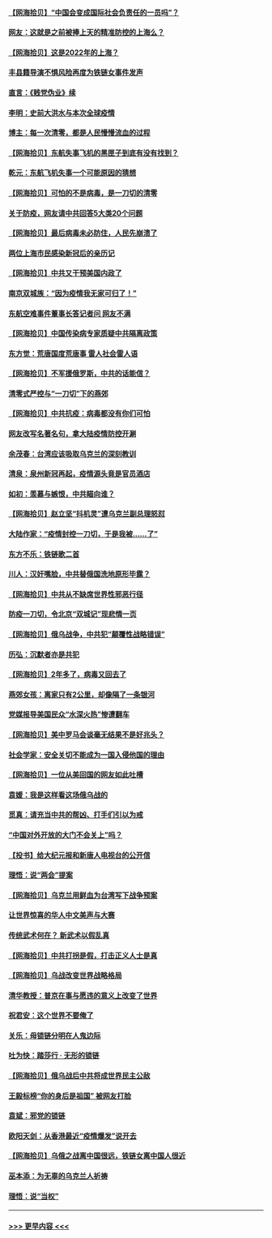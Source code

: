 #### [【网海拾贝】“中国会变成国际社会负责任的一员吗”？](../pages/nsc993/n13680707.md?t=03292001) 
#### [网友：这就是之前被捧上天的精准防控的上海么？](../pages/nsc993/n13680287.md?t=03292001) 
#### [【网海拾贝】这是2022年的上海？](../pages/nsc993/n13678253.md?t=03292001) 
#### [丰县籍导演不惧风险再度为铁链女事件发声](../pages/nsc993/n13678215.md?t=03292001) 
#### [直言：《贱党伪业》续](../pages/nsc993/n13678056.md?t=03292001) 
#### [李明：史前大洪水与本次全球疫情](../pages/nsc993/n13677332.md?t=03292001) 
#### [博主：每一次清零，都是人民慢慢流血的过程](../pages/nsc993/n13676078.md?t=03292001) 
#### [【网海拾贝】东航失事飞机的黑匣子到底有没有找到？](../pages/nsc993/n13676034.md?t=03292001) 
#### [乾元：东航飞机失事一个可能原因的猜想](../pages/nsc993/n13675834.md?t=03292001) 
#### [【网海拾贝】可怕的不是病毒，是一刀切的清零](../pages/nsc993/n13674403.md?t=03292001) 
#### [关于防疫，网友请中共回答5大类20个问题](../pages/nsc993/n13674318.md?t=03292001) 
#### [【网海拾贝】最后病毒未必防住，人民先崩溃了](../pages/nsc993/n13672307.md?t=03292001) 
#### [两位上海市民感染新冠后的亲历记](../pages/nsc993/n13672217.md?t=03292001) 
#### [【网海拾贝】中共又干预美国内政了](../pages/nsc993/n13669564.md?t=03292001) 
#### [南京双城族：“因为疫情我无家可归了！”](../pages/nsc993/n13669511.md?t=03292001) 
#### [东航空难事件董事长答记者问 网友不满](../pages/nsc993/n13669436.md?t=03292001) 
#### [【网海拾贝】中国传染病专家质疑中共隔离政策](../pages/nsc993/n13667190.md?t=03292001) 
#### [东方觉：荒唐国度荒唐事 雷人社会雷人语](../pages/nsc993/n13666926.md?t=03292001) 
#### [【网海拾贝】不军援俄罗斯，中共的话能信？](../pages/nsc993/n13664594.md?t=03292001) 
#### [清零式严控与“一刀切”下的燕郊](../pages/nsc993/n13664450.md?t=03292001) 
#### [【网海拾贝】中共抗疫：病毒都没有你们可怕](../pages/nsc993/n13662063.md?t=03292001) 
#### [网友改写名著名句，拿大陆疫情防控开涮](../pages/nsc993/n13661999.md?t=03292001) 
#### [余茂春：台湾应该吸取乌克兰的深刻教训](../pages/nsc993/n13661829.md?t=03292001) 
#### [清泉：泉州新冠再起，疫情源头竟是官员酒店](../pages/nsc993/n13660898.md?t=03292001) 
#### [如初：羡慕与嫉恨，中共瞄向谁？](../pages/nsc993/n13660773.md?t=03292001) 
#### [【网海拾贝】赵立坚“抖机灵”遭乌克兰副总理怒怼](../pages/nsc993/n13659660.md?t=03292001) 
#### [大陆作家：“疫情封控一刀切，于是我被……了”](../pages/nsc993/n13659323.md?t=03292001) 
#### [东方不乐：铁链歌二首](../pages/nsc993/n13659123.md?t=03292001) 
#### [川人：汉奸嘴脸，中共替俄国洗地原形毕露？](../pages/nsc993/n13657995.md?t=03292001) 
#### [【网海拾贝】中共从不缺席世界性邪恶行径](../pages/nsc993/n13657799.md?t=03292001) 
#### [防疫一刀切，令北京“双城记”现悲情一页](../pages/nsc993/n13657746.md?t=03292001) 
#### [【网海拾贝】俄乌战争，中共犯“颠覆性战略错误”](../pages/nsc993/n13655760.md?t=03292001) 
#### [历弘：沉默者亦是共犯](../pages/nsc993/n13652799.md?t=03292001) 
#### [【网海拾贝】2年多了，病毒又回去了](../pages/nsc993/n13652629.md?t=03292001) 
#### [燕郊女孩：离家只有2公里，却像隔了一条银河](../pages/nsc993/n13652450.md?t=03292001) 
#### [党媒报导美国民众“水深火热”惨遭翻车](../pages/nsc993/n13649966.md?t=03292001) 
#### [【网海拾贝】美中罗马会谈毫无结果不是好兆头？](../pages/nsc993/n13649860.md?t=03292001) 
#### [社会学家：安全关切不能成为一国入侵他国的理由](../pages/nsc993/n13649744.md?t=03292001) 
#### [【网海拾贝】一位从美回国的网友如此吐槽](../pages/nsc993/n13647381.md?t=03292001) 
#### [袁媛：我是这样看这场俄乌战的](../pages/nsc993/n13644892.md?t=03292001) 
#### [觅真：请充当中共的帮凶、打手们引以为戒](../pages/nsc993/n13644228.md?t=03292001) 
#### [“中国对外开放的大门不会关上”吗？](../pages/nsc993/n13644191.md?t=03292001) 
#### [【投书】给大纪元报和新唐人电视台的公开信](../pages/nsc993/n13644124.md?t=03292001) 
#### [理悟：说“两会”提案](../pages/nsc993/n13643927.md?t=03292001) 
#### [【网海拾贝】乌克兰用鲜血为台湾写下战争预案](../pages/nsc993/n13643578.md?t=03292001) 
#### [让世界惊喜的华人中文美声与大赛](../pages/nsc993/n13641647.md?t=03292001) 
#### [传统武术何在？ 新武术以假乱真](../pages/nsc993/n13641615.md?t=03292001) 
#### [【网海拾贝】中共打拐是假，打击正义人士是真](../pages/nsc993/n13641238.md?t=03292001) 
#### [【网海拾贝】乌战改变世界战略格局](../pages/nsc993/n13639171.md?t=03292001) 
#### [清华教授：普京在事与愿违的意义上改变了世界](../pages/nsc993/n13639019.md?t=03292001) 
#### [祝君安：这个世界不要俺了](../pages/nsc993/n13638903.md?t=03292001) 
#### [关乐：母锁链分明在人鬼边际](../pages/nsc993/n13637601.md?t=03292001) 
#### [吐为快：踏莎行 · 无形的锁链](../pages/nsc993/n13637555.md?t=03292001) 
#### [【网海拾贝】俄乌战后中共将成世界民主公敌](../pages/nsc993/n13636363.md?t=03292001) 
#### [王毅标榜“你的身后是祖国” 被网友打脸](../pages/nsc993/n13636270.md?t=03292001) 
#### [袁斌：邪党的锁链](../pages/nsc993/n13636247.md?t=03292001) 
#### [欧阳天剑：从香港最近“疫情爆发”说开去](../pages/nsc993/n13633182.md?t=03292001) 
#### [【网海拾贝】乌俄之战离中国很远，铁链女离中国人很近](../pages/nsc993/n13630325.md?t=03292001) 
#### [巫本添：为无辜的乌克兰人祈祷](../pages/nsc993/n13629307.md?t=03292001) 
#### [理悟：说“当权”](../pages/nsc993/n13629223.md?t=03292001) 

----
#### [ >>> 更早内容 <<< ](../indexes/nsc993-earlier.md)
